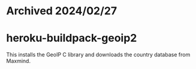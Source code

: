 # Archived 2024/02/27

heroku-buildpack-geoip2
=======================

This installs the GeoIP C library and downloads the country database from Maxmind.
